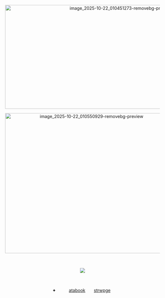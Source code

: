 



<p align="center">
  <img width="738" height="338" alt="image_2025-10-22_010451273-removebg-preview" />
</p> 


<p align="center">
  <img width="547" height="456" alt="image_2025-10-22_010550929-removebg-preview" />
</p>

　<p align="center">![](https://komarev.com/ghpvc/?username=2ft-high&label=(♡⁠)&color=f2b1cb)
 
 　<p align="center">✦      [atabook](https://rarities.atabook.org)    [strwpge](https://rars.straw.page) </p>

  <p align="center">       


